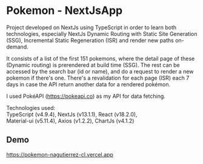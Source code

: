 # Pokemon - NextJsApp

Project developed on NextJs using TypeScript in order to learn both technologies, especially NextJs Dynamic Routing with Static Site Generation (SSG), Incremental Static Regeneration (ISR) and render new paths on-demand.

It consists of a list of the first 151 pokemons, where the detail page of these (Dynamic routing) is prerendered at build time (SSG). 
The rest can be accessed by the search bar (id or name), and do a request to render a new pokemon if there's one. There's a revalidation for each page (ISR) each 7 days in case the API return another data for a rendered pokémon.

I used PokéAPI (https://pokeapi.co) as my API for data fetching.

Technologies used: \
TypeScript (v4.9.4), NextJs (v13.1.1), React (v18.2.0), \
Material-ui (v5.11.4), Axios (v1.2.2), ChartJs (v4.1.2)
## Demo

https://pokemon-nagutierrez-cl.vercel.app